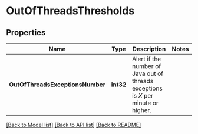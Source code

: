 # OutOfThreadsThresholds

## Properties

Name | Type | Description | Notes
------------ | ------------- | ------------- | -------------
**OutOfThreadsExceptionsNumber** | **int32** | Alert if the number of Java out of threads exceptions is *X* per minute or higher. | 

[[Back to Model list]](../README.md#documentation-for-models) [[Back to API list]](../README.md#documentation-for-api-endpoints) [[Back to README]](../README.md)


